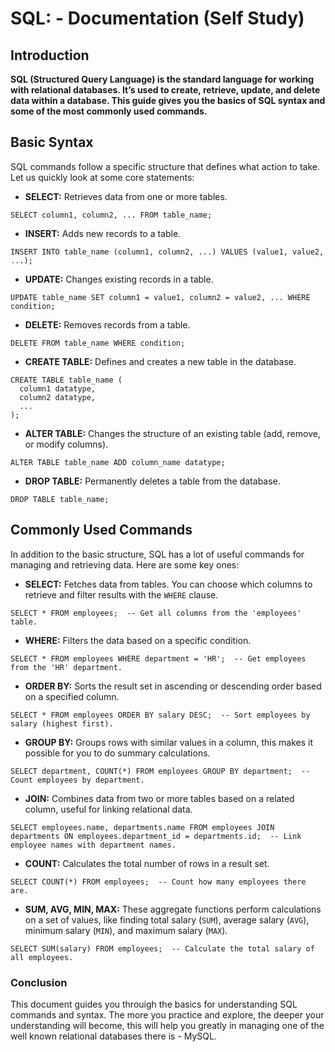 # SQL: - Documentation (Self Study)

## Introduction

__SQL (Structured Query Language) is the standard language for working with relational databases. It’s used to create, retrieve, update, and delete data within a database. This guide gives you the basics of SQL syntax and some of the most commonly used commands.__

## Basic Syntax

SQL commands follow a specific structure that defines what action to take. Let us quickly look at some core statements:

- __SELECT:__ Retrieves data from one or more tables.

```
SELECT column1, column2, ... FROM table_name;
```

- __INSERT:__ Adds new records to a table.

```
INSERT INTO table_name (column1, column2, ...) VALUES (value1, value2, ...);
```

- __UPDATE:__ Changes existing records in a table.

```
UPDATE table_name SET column1 = value1, column2 = value2, ... WHERE condition;
```

- __DELETE:__ Removes records from a table.

```
DELETE FROM table_name WHERE condition;
```

- __CREATE TABLE:__ Defines and creates a new table in the database.

```
CREATE TABLE table_name (
  column1 datatype,
  column2 datatype,
  ...
);
```

- __ALTER TABLE:__ Changes the structure of an existing table (add, remove, or modify columns).

```
ALTER TABLE table_name ADD column_name datatype;
```

- __DROP TABLE:__ Permanently deletes a table from the database.

```
DROP TABLE table_name;
```

## Commonly Used Commands

In addition to the basic structure, SQL has a lot of useful commands for managing and retrieving data. Here are some key ones:

- __SELECT:__ Fetches data from tables. You can choose which columns to retrieve and filter results with the `WHERE` clause.

```
SELECT * FROM employees;  -- Get all columns from the 'employees' table.
```

- __WHERE:__ Filters the data based on a specific condition.

```
SELECT * FROM employees WHERE department = 'HR';  -- Get employees from the 'HR' department.
```

- __ORDER BY:__ Sorts the result set in ascending or descending order based on a specified column.

```
SELECT * FROM employees ORDER BY salary DESC;  -- Sort employees by salary (highest first).
```

- __GROUP BY:__ Groups rows with similar values in a column, this makes it possible for you to do summary calculations.

```
SELECT department, COUNT(*) FROM employees GROUP BY department;  -- Count employees by department.
```

- __JOIN:__ Combines data from two or more tables based on a related column, useful for linking relational data.

```
SELECT employees.name, departments.name FROM employees JOIN departments ON employees.department_id = departments.id;  -- Link employee names with department names.
```

- __COUNT:__ Calculates the total number of rows in a result set.

```
SELECT COUNT(*) FROM employees;  -- Count how many employees there are.
```

- __SUM, AVG, MIN, MAX:__ These aggregate functions perform calculations on a set of values, like finding total salary (`SUM`), average salary (`AVG`), minimum salary (`MIN`), and maximum salary (`MAX`).

```
SELECT SUM(salary) FROM employees;  -- Calculate the total salary of all employees.
```

### Conclusion

This document guides you throuigh the basics for understanding SQL commands and syntax. The more you practice and explore, the deeper your understanding will become, this will help you greatly in managing one of the well known relational databases there is - MySQL.
